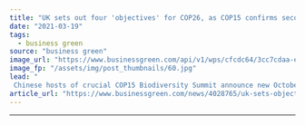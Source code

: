```yaml
---
title: "UK sets out four 'objectives' for COP26, as COP15 confirms second postponement"
date: "2021-03-19"
tags: 
  - business green
source: "business green"
image_url: "https://www.businessgreen.com/api/v1/wps/cfcdc64/3cc7cdaa-e3b9-435f-9a6e-b0cc21155dc7/2/4-Robert-Alston-COP26-volunteer-ambassador-COP077-185x114.jpg"
image_fp: "/assets/img/post_thumbnails/60.jpg"
lead: "
 Chinese hosts of crucial COP15 Biodiversity Summit announce new October date, lining up a crunch autumn for global efforts to avert environmental disaster ..."
article_url: "https://www.businessgreen.com/news/4028765/uk-sets-objectives-cop26-cop15-confirms-postponement"
---
```


---
